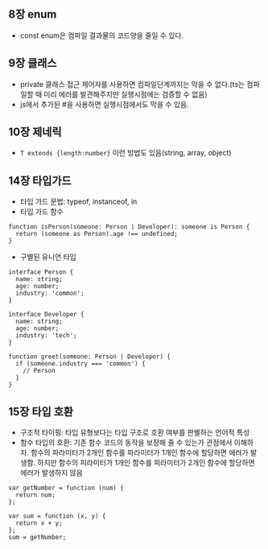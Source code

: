 ## 8장 enum

- const enum은 컴파일 결과물의 코드양을 줄일 수 있다.

## 9장 클래스

- private 클래스 접근 제어자를 사용하면 컴파일단계까지는 막을 수 없다.(ts는 컴파일할 때 미리 에러를 발견해주지만 실행시점에는 검증할 수 없음)
- js에서 추가된 #을 사용하면 실행시점에서도 막을 수 있음.

## 10장 제네릭

- `T extends {length:number}` 이런 방법도 있음(string, array, object)

## 14장 타입가드

- 타입 가드 문법: typeof, instanceof, in
- 타입 가드 함수

```
function isPerson(someone: Person | Developer): someone is Person {
  return (someone as Person).age !== undefined;
}
```

- 구별된 유니언 타입

```
interface Person {
  name: string;
  age: number;
  industry: 'common';
}

interface Developer {
  name: string;
  age: number;
  industry: 'tech';
}

function greet(someone: Person | Developer) {
  if (someone.industry === 'common') {
    // Person
  }
}
```

## 15장 타입 호환

- 구조적 타이핑: 타입 유형보다는 타입 구조로 호환 여부를 판별하는 언어적 특성
- 함수 타입의 호환: 기존 함수 코드의 동작을 보장해 줄 수 있는가 관점에서 이해하자.
  함수의 파라미터가 2개인 함수를 파라미터가 1개인 함수에 할당하면 에러가 발생함.
  하지만 함수의 피라미터가 1개인 함수를 피라미터가 2개인 함수에 할당하면 에러가 발생하지 않음

```
var getNumber = function (num) {
  return num;
};

var sum = function (x, y) {
  return x + y;
};
sum = getNumber;
```
